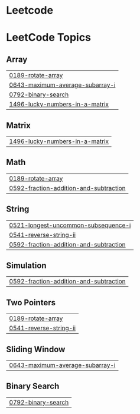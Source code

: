 # Leetcode
<!---LeetCode Topics Start-->
# LeetCode Topics
## Array
|  |
| ------- |
| [0189-rotate-array](https://github.com/tanishq-sm/Leetcode/tree/master/0189-rotate-array) |
| [0643-maximum-average-subarray-i](https://github.com/tanishq-sm/Leetcode/tree/master/0643-maximum-average-subarray-i) |
| [0792-binary-search](https://github.com/tanishq-sm/Leetcode/tree/master/0792-binary-search) |
| [1496-lucky-numbers-in-a-matrix](https://github.com/tanishq-sm/Leetcode/tree/master/1496-lucky-numbers-in-a-matrix) |
## Matrix
|  |
| ------- |
| [1496-lucky-numbers-in-a-matrix](https://github.com/tanishq-sm/Leetcode/tree/master/1496-lucky-numbers-in-a-matrix) |
## Math
|  |
| ------- |
| [0189-rotate-array](https://github.com/tanishq-sm/Leetcode/tree/master/0189-rotate-array) |
| [0592-fraction-addition-and-subtraction](https://github.com/tanishq-sm/Leetcode/tree/master/0592-fraction-addition-and-subtraction) |
## String
|  |
| ------- |
| [0521-longest-uncommon-subsequence-i](https://github.com/tanishq-sm/Leetcode/tree/master/0521-longest-uncommon-subsequence-i) |
| [0541-reverse-string-ii](https://github.com/tanishq-sm/Leetcode/tree/master/0541-reverse-string-ii) |
| [0592-fraction-addition-and-subtraction](https://github.com/tanishq-sm/Leetcode/tree/master/0592-fraction-addition-and-subtraction) |
## Simulation
|  |
| ------- |
| [0592-fraction-addition-and-subtraction](https://github.com/tanishq-sm/Leetcode/tree/master/0592-fraction-addition-and-subtraction) |
## Two Pointers
|  |
| ------- |
| [0189-rotate-array](https://github.com/tanishq-sm/Leetcode/tree/master/0189-rotate-array) |
| [0541-reverse-string-ii](https://github.com/tanishq-sm/Leetcode/tree/master/0541-reverse-string-ii) |
## Sliding Window
|  |
| ------- |
| [0643-maximum-average-subarray-i](https://github.com/tanishq-sm/Leetcode/tree/master/0643-maximum-average-subarray-i) |
## Binary Search
|  |
| ------- |
| [0792-binary-search](https://github.com/tanishq-sm/Leetcode/tree/master/0792-binary-search) |
<!---LeetCode Topics End-->